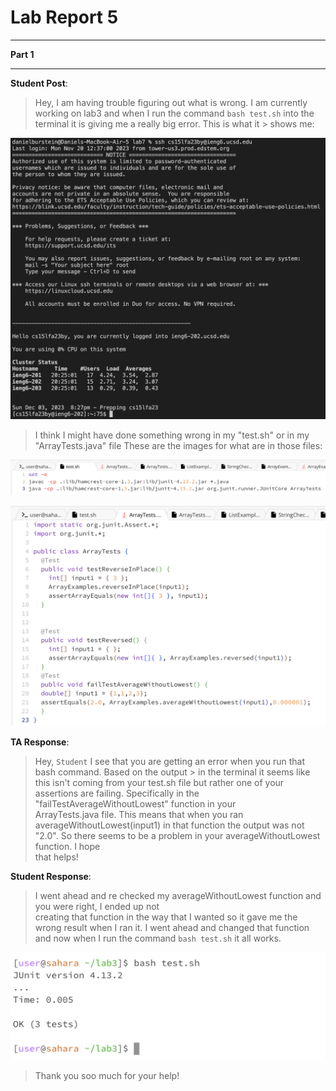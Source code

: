 # Lab Report 5

---

**Part 1**

---

**Student Post**:
   
   > Hey, I am having trouble figuring out what is wrong. I am currently working on lab3 and when I run
   > the command `bash test.sh` into the terminal it is giving me a really big error. This is what it         > shows me:
   
   ![Image](Lab4_Pic1.png)
   
   > I think I might have done something wrong in my "test.sh" or in my "ArrayTests.java" file
   > These are the images for what are in those files:

   ![Image](Lab5_Pic2.png)

   ![Image](Lab5_Pic3.png)

**TA Response**:

  > Hey, `Student` I see that you are getting an error when you run that bash command. Based on the output   > in the terminal it seems like this isn't coming from your test.sh file but rather one of your   
  > assertions are failing. Specifically in the "failTestAverageWithoutLowest" function in your       
  > ArrayTests.java file. This means that when you ran averageWithoutLowest(input1) in that function the
  > output was not "2.0". So there seems to be a problem in your averageWithoutLowest function. I hope   
  > that helps!    

**Student Response**:

  > I went ahead and re checked my averageWithoutLowest function and you were right, I ended up not   
  > creating that function in the way that I wanted so it gave me the wrong result when I ran it.
  > I went ahead and changed that function and now when I run the command `bash test.sh` it all works.

  ![Image](Lab5_Pic4.png)

  > Thank you soo much for your help!
   

   
